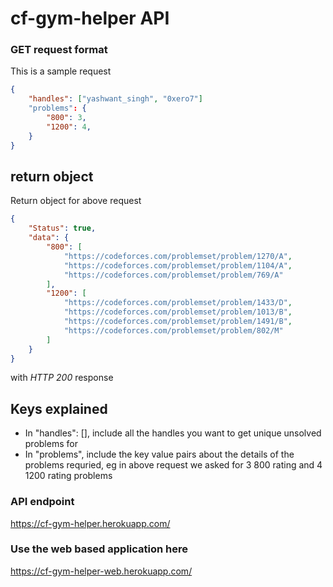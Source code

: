 # cf-gym-helper API

### GET request format
This is a sample request
```json
{
    "handles": ["yashwant_singh", "0xero7"]
    "problems": {
        "800": 3,
        "1200": 4,
    }
}
```

## return object 
Return object for above request
```json
{
    "Status": true,
    "data": {
        "800": [
            "https://codeforces.com/problemset/problem/1270/A",
            "https://codeforces.com/problemset/problem/1104/A",
            "https://codeforces.com/problemset/problem/769/A"
        ],
        "1200": [
            "https://codeforces.com/problemset/problem/1433/D",
            "https://codeforces.com/problemset/problem/1013/B",
            "https://codeforces.com/problemset/problem/1491/B",
            "https://codeforces.com/problemset/problem/802/M"
        ]
    }
}
```

with *HTTP 200* response

## Keys explained
- In "handles": [], include all the handles you want to get unique unsolved problems for
- In "problems", include the key value pairs about the details of the problems requried, eg in above request we asked for 3 800 rating and 4 1200 rating problems

### API endpoint
https://cf-gym-helper.herokuapp.com/

### Use the web based application here 
https://cf-gym-helper-web.herokuapp.com/
